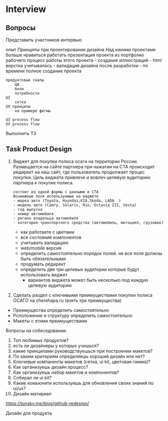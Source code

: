 
# Interview 


## Вопросы 
Представить участников интервью 


опыт 
    Принципы при проектировании дизайна
    Над какими проектами больше нравиться работать
    презентация проекта из портфолио рабочего
        процесс работы этого проекта
            - создание иллюстраций
            - html верстка учитывалась 
            - валидация дизайна после разработки
            - по времени полное создание проекта
  
    продуктовые скилы
        ЦА
        боли 
        потребности
    UI 
        сетка
    UX принципы
        на примере фигмы
    
    UI process flow
    UX process flow
Выполнить ТЗ

## Task Product Design

1.  Виджет для покупки полиса осаги на территории России. 
    Размещается на сайте партнера при нажатии на CTA происходит редирект на наш сайт, где пользователь
    продолжает процес покупки. Цель виджета привлече и вовлеч целевую аудиторию партнера к покупке полиса.  

        состоит из одной формы с данными и CTA
        Возможные поля используемые на виджете
        - марка авто (Toyota, Hyundai,KIA,Skoda, LADA  )
        - модель авто (Camry, Solaris, Rio, Octavia III, Vesta)
        - год выпуска
        - номер автомобиля
        - регион владельца автомобиля
        - категория транспортного средства (автомобиль, мотоцикл, грузовик)
    - как работаете с цветами
    - все состояния компонентов
    - учитывать валидацию
    - web/mobile версия
    - определить самостоятельно порядок полей. не все поля должны быть обязательными
    - продумать редирект 
    - определить две три целевых аудитории которые будут использовать виджет
        - вариантов виджета может быть несколько под каждую целевую аудиторию 


2. Сделать раздел с ключивыми преимуществами покупки полиса ОСАГО на cherehapa.ru (взять три преимущества)

- Преимущества определить самостоятельно
- Рсположение и структуру определить самостоятельно
- Макеты с этими преимуществами


Вопросы на собеседовании.
1. Топ любимых продуктов?
2. есть ли дизайнеры у которых учишься?
3. какие принципами руководствуешься при построении макетов?
4. По каким критериям определяешь хороший дизайн или нет?
5. Ключевые компаненты макетов (сетка, ui kit, цветовая гамма)?
6. Как организуешь дизайн процесс?
7. Как организуешь набор макетов и компонентов?
8. Собирал ли ui kit? 
9. Какие комьюнити используешь для обновления своих знаний по  ui/ux?
10. Дизайн матириал 

https://tonsky.me/blog/github-redesign/
   


Дизайн для продукта 
